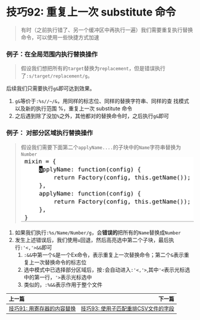 # 技巧92: 重复上一次 substitute 命令
> 有时（之前执行错了、另一个缓冲区中再执行一遍）我们需要重复执行替换命令，可以使用一些快捷方式加速

### 例子：在全局范围内执行替换操作

>假设我们想把所有的`target`替换为`replacement`，但是错误执行了`:s/target/replacement/g`。

后续我们只需要执行`g&`即可达到效果。


1. `g&`等价于`:%s//~/&`，用同样的标志位、同样的替换字符串、同样的查 找模式以及新的执行范围 %，重复上一次 substitute 命令
2. 之后遇到除了没加`%`之外，其他都对的替换命令时，之后执行`g&`即可


### 例子： 对部分区域执行替换操作
> 假设我们需要下面第二个`applyName....`的子块中的`Name`字符串替换为`Number`
> ![](../../images/tip92.png)

1. 如果我们执行`:%s/Name/Number/g`，会**错误的**把所有的`Name`替换成`Number`
2. 发生上述错误后，我们使用`u`回退，然后高亮选中第二个子块，最后执行`:'<,'>&&`即可
    1. `:&&`中第一个`&`是一个Ex命令，表示重复上一次替换命令；第二个`&`表示重复上一次替换命令的标志位
    2. 选中模式中已选择部分区域后，按`:`会自动进入`:'<,'>`,其中`'<`表示光标选中的第一行，`'>`表示光标选中
    3. 类似的，`:%&&`表示作用于整个文件

|上一篇|下一篇|
|:---|---:|
|[技巧91: 用寄存器的内容替换](tip91.md)|[技巧93: 使用子匹配重排CSV文件的字段](tip93.md)|
        
